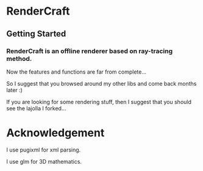 # RenderCraft

## Getting Started

### RenderCraft is an offline renderer based on ray-tracing method.

Now the features and functions are far from complete...

So I suggest that you browsed around my other libs and come back months later :)

If you are looking for some rendering stuff, then I suggest that you should see the lajolla I forked...

# Acknowledgement

I use pugixml for xml parsing.

I use glm for 3D mathematics.